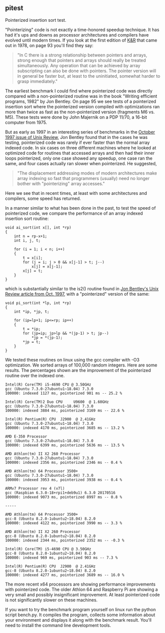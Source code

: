 ## pitest
Pointerized insertion sort test.

"Pointerizing" code is not exactly a time-honored speedup technique. It has had it's ups and downs as processor architectures and compilers have evolved until modern times. If you look at the first edition of [K&R](https://archive.org/details/TheCProgrammingLanguageFirstEdition) that came out in 1978, on page 93 you'll find they say:

> "In C there is a strong relationship between pointers and arrays, strong enough that pointers and arrays should really be treated simultaneously. Any operation that can be achieved by array subscripting can also be done with pointers. The pointer version will in general be faster but, at least to the uninitiated, somewhat harder to grasp immediately."

The earliest benchmark I could find where pointerized code was directly compared with a non-pointerized routine was in the book "Writing efficient programs, 1982" by Jon Bentley. On page 95 we see tests of a pointerized insertion sort where the pointerized version compiled with optimizations ran more than twice as fast as the non-pointerized version (fragments M6 vs. M5). These tests were done by John Majernik on a PDP 11/70, a 16-bit computer from 1975.

But as early as 1997 in an interesting series of benchmarks in the [October 1997 issue of Unix Review](http://web.archive.org/web/20010509103120/http://www.unixreview.com/articles/1997/9710/9710expbi/expbi.htm), Jon Bentley found that in the cases he was testing, pointerized code was rarely if ever faster than the normal array indexed code. In six cases on three different machines where he looked at optimized code for routines that accessed arrays and then had their inner loops pointerized, only one case showed any speedup, one case ran the same, and four cases actually ran slower when pointerized. He suggested, 

> "The displacement addressing modes of modern architectures make array indexing so fast that programmers (usually) need no longer bother with "pointerizing" array accesses."

Here we see that in recent times, at least with some architectures and compilers, some speed has returned.

In a manner similar to what has been done in the past, to test the speed of pointerized code, we compare the performance of an array indexed insertion sort routine:

    void ai_sort(int x[], int *rp)
    { 
        int n = rp-x+1;
        int i, j, t;
 
        for (i = 1; i < n; i++) 
        {
            t = x[i];
            for (j = i; j > 0 && x[j-1] > t; j--)
                x[j] = x[j-1];
            x[j] = t;
        }
    }
    
which is substantially similar to the is2() routine found in [Jon Bentley's Unix Review article from Oct. 1997](http://web.archive.org/web/20010509103120/http://www.unixreview.com/articles/1997/9710/9710expbi/expbi.htm), with a "pointerized" version of the same:

    void pi_sort(int *lp, int *rp)
    {
        int *ip, *jp, t;
    
        for (ip=lp+1; ip<=rp; ip++)
        {
            t = *ip;
            for (jp=ip; jp>lp && *(jp-1) > t; jp--)
                *jp = *(jp-1);
            *jp = t;
        }
    }

We tested these routines on linux using the gcc compiler with -O3 optimization. We sorted arrays of 100,000 random integers. Here are some results. The percentages shown are the improvement of the pointerized routine over the indexed one.

    Intel(R) Core(TM) i5-4690 CPU @ 3.50GHz
    gcc (Ubuntu 7.3.0-27ubuntu1~18.04) 7.3.0
    100000: indexed 1127 ms, pointerized 901 ms -- 25.2 %

    Intel(R) Core(TM)2 Duo CPU     U9600  @ 1.60GHz
    gcc (Ubuntu 7.3.0-27ubuntu1~18.04) 7.3.0
    100000: indexed 3884 ms, pointerized 3169 ms -- 22.6 %
   
    Intel(R) Pentium(R) CPU  J2900  @ 2.41GHz
    gcc (Ubuntu 7.3.0-27ubuntu1~18.04) 7.3.0
    100000: indexed 4170 ms, pointerized 3685 ms -- 13.2 %
    
    AMD E-350 Processor
    gcc (Ubuntu 7.3.0-27ubuntu1~18.04) 7.3.0
    100000: indexed 6399 ms, pointerized 5636 ms -- 13.5 %

    AMD Athlon(tm) II X2 260 Processor
    gcc (Ubuntu 7.3.0-27ubuntu1~18.04) 7.3.0
    100000: indexed 2356 ms, pointerized 2346 ms -- 0.4 %

    AMD Athlon(tm) 64 Processor 3500+
    gcc (Ubuntu 7.3.0-27ubuntu1~18.04) 7.3.0
    100000: indexed 3953 ms, pointerized 3938 ms -- 0.4 %

    ARMv7 Processor rev 4 (v7l)
    gcc (Raspbian 6.3.0-18+rpi1+deb9u1) 6.3.0 20170516
    100000: indexed 9073 ms, pointerized 8997 ms -- 0.8 %
    
    -----
    
    AMD Athlon(tm) 64 Processor 3500+
    gcc-8 (Ubuntu 8.2.0-1ubuntu2~18.04) 8.2.0
    100000: indexed 4122 ms, pointerized 3990 ms -- 3.3 %

    AMD Athlon(tm) II X2 260 Processor
    gcc-8 (Ubuntu 8.2.0-1ubuntu2~18.04) 8.2.0
    100000: indexed 2344 ms, pointerized 2352 ms -- -0.3 %
    
    Intel(R) Core(TM) i5-4690 CPU @ 3.50GHz
    gcc-8 (Ubuntu 8.2.0-1ubuntu2~18.04) 8.2.0
    100000: indexed 969 ms, pointerized 903 ms -- 7.3 %

    Intel(R) Pentium(R) CPU  J2900  @ 2.41GHz
    gcc-8 (Ubuntu 8.2.0-1ubuntu2~18.04) 8.2.0
    100000: indexed 4277 ms, pointerized 3689 ms -- 16.0 %



The more recent x64 processors are showing performance improvements with pointerized code. The older Athlon 64 and Raspberry Pi are showing a very small and possibly insignificant improvement. At least pointerized code is not significantly slower on these machines.

If you want to try the benchmark program yourself on linux run the python script bench.py. It compiles the program, collects some information about your environment and displays it along with the benchmark result. You'll need to install the command line development tools.

